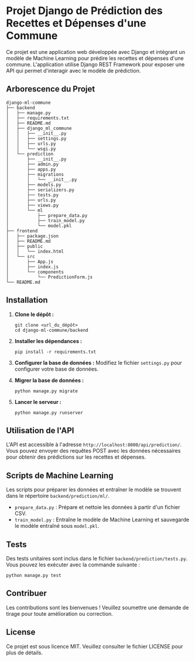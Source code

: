 # Projet Django de Prédiction des Recettes et Dépenses d'une Commune

Ce projet est une application web développée avec Django et intégrant un modèle de Machine Learning pour prédire les recettes et dépenses d'une commune. L'application utilise Django REST Framework pour exposer une API qui permet d'interagir avec le modèle de prédiction.

## Arborescence du Projet

```
django-ml-commune
├── backend
│   ├── manage.py
│   ├── requirements.txt
│   ├── README.md
│   ├── django_ml_commune
│   │   ├── __init__.py
│   │   ├── settings.py
│   │   ├── urls.py
│   │   └── wsgi.py
│   └── prediction
│       ├── __init__.py
│       ├── admin.py
│       ├── apps.py
│       ├── migrations
│       │   └── __init__.py
│       ├── models.py
│       ├── serializers.py
│       ├── tests.py
│       ├── urls.py
│       ├── views.py
│       └── ml
│           ├── prepare_data.py
│           ├── train_model.py
│           └── model.pkl
├── frontend
│   ├── package.json
│   ├── README.md
│   ├── public
│   │   └── index.html
│   └── src
│       ├── App.js
│       ├── index.js
│       └── components
│           └── PredictionForm.js
└── README.md
```

## Installation

1. **Clone le dépôt :**
   ```
   git clone <url_du_dépôt>
   cd django-ml-commune/backend
   ```

2. **Installer les dépendances :**
   ```
   pip install -r requirements.txt
   ```

3. **Configurer la base de données :**
   Modifiez le fichier `settings.py` pour configurer votre base de données.

4. **Migrer la base de données :**
   ```
   python manage.py migrate
   ```

5. **Lancer le serveur :**
   ```
   python manage.py runserver
   ```

## Utilisation de l'API

L'API est accessible à l'adresse `http://localhost:8000/api/prediction/`. Vous pouvez envoyer des requêtes POST avec les données nécessaires pour obtenir des prédictions sur les recettes et dépenses.

## Scripts de Machine Learning

Les scripts pour préparer les données et entraîner le modèle se trouvent dans le répertoire `backend/prediction/ml/`. 

- `prepare_data.py` : Prépare et nettoie les données à partir d'un fichier CSV.
- `train_model.py` : Entraîne le modèle de Machine Learning et sauvegarde le modèle entraîné sous `model.pkl`.

## Tests

Des tests unitaires sont inclus dans le fichier `backend/prediction/tests.py`. Vous pouvez les exécuter avec la commande suivante :

```
python manage.py test
```

## Contribuer

Les contributions sont les bienvenues ! Veuillez soumettre une demande de tirage pour toute amélioration ou correction.

## License

Ce projet est sous licence MIT. Veuillez consulter le fichier LICENSE pour plus de détails.